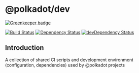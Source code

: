 # @polkadot/dev

[![Greenkeeper badge](https://badges.greenkeeper.io/polkadot-js/dev.svg)](https://greenkeeper.io/)

[![Build Status](https://travis-ci.org/polkadot-js/dev.svg?branch=master)](https://travis-ci.org/polkadot-js/dev)
[![Dependency Status](https://david-dm.org/polkadot-js/dev.svg)](https://david-dm.org/polkadot-js/dev)
[![devDependency Status](https://david-dm.org/polkadot-js/dev/dev-status.svg)](https://david-dm.org/polkadot-js/dev#info=devDependencies)

## Introduction

A collection of shared CI scripts and development environment (configuration, dependencies) used by @polkadot projects
